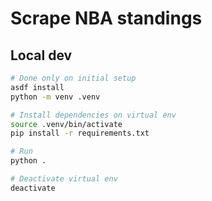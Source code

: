 # Scrape NBA standings

## Local dev
```sh
# Done only on initial setup
asdf install
python -m venv .venv

# Install dependencies on virtual env
source .venv/bin/activate
pip install -r requirements.txt

# Run
python .

# Deactivate virtual env
deactivate
```